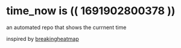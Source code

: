 # time_now is (( 1691902800378 ))

an automated repo that shows the currnent time

inspired by [breakingheatmap](https://github.com/breakingheatmap/breakingheatmap)